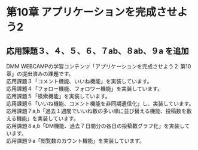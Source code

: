 # 第10章 アプリケーションを完成させよう2
## 応用課題３、４、５、６、７ab、８ab、９a を追加
DMM WEBCAMPの学習コンテンツ「アプリケーションを完成させよう２ 第10章」の提出済みの課題です。<br>
応用課題３「コメント機能、いいね機能」を実装しています。<br>
応用課題４「フォロー機能、フォロワー機能」を実装しています。<br>
応用課題５「検索機能」を実装しています。<br>
応用課題６「いいね機能、コメント機能を非同期通信化」し、実装しています。<br>
応用課題７a,b「過去１週間でいいね数の多い順に並び替える機能、投稿数を数える機能」を実装しています。<br>
応用課題８a,b「DM機能、過去７日間分の各日の投稿数グラフ化」を実装しています。<br>
応用課題９a「閲覧数のカウント機能」を実装しています。